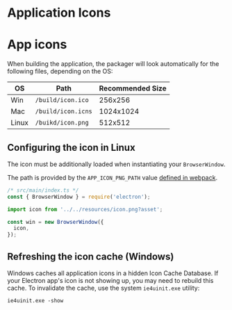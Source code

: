 # Application Icons

# App icons

When building the application, the packager will look automatically for the following files, depending on the OS:

| OS    | Path               | Recommended Size |
| ----- | ------------------ | ---------------- |
| Win   | `/build/icon.ico`  | 256x256          |
| Mac   | `/build/icon.icns` | 1024x1024        |
| Linux | `/buikd/icon.png`  | 512x512          |

## Configuring the icon in Linux

The icon must be additionally loaded when instantiating your `BrowserWindow`.

The path is provided by the `APP_ICON_PNG_PATH` value [defined in webpack](./webpack-defines.md).

```ts
/* src/main/index.ts */
const { BrowserWindow } = require('electron');

import icon from '../../resources/icon.png?asset';

const win = new BrowserWindow({
  icon,
});
```

## Refreshing the icon cache (Windows)

Windows caches all application icons in a hidden Icon Cache Database. If your Electron app's icon is not showing up, you may need to rebuild this cache. To invalidate the cache, use the system `ie4uinit.exe` utility:

```
ie4uinit.exe -show
```
